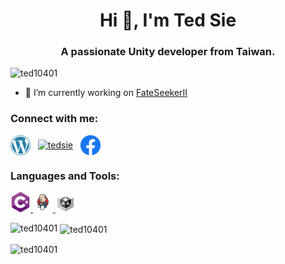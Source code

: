 <h1 align="center">Hi 👋, I'm Ted Sie</h1>
<h3 align="center">A passionate Unity developer from Taiwan.</h3>

<p align="left"> <img src="https://komarev.com/ghpvc/?username=ted10401&label=Profile%20views&color=0e75b6&style=flat" alt="ted10401" /> </p>

- 🔭 I’m currently working on [FateSeekerII](https://store.steampowered.com/app/1559390/_/)

<h3 align="left">Connect with me:</h3>
<p align="left">
<a href="https://tedsieblog.wordpress.com/" target="blank"><img align="center" src="./Icons/wordpress.png" alt="tedsie" height="32" /></a>&nbsp;&nbsp;
<a href="https://linkedin.com/in/tedsie" target="blank"><img align="center" src="./Icons/linkedin.png" alt="tedsie" height="32" /></a>&nbsp;&nbsp;
<a href="https://fb.com/tedsieblog" target="blank"><img align="center" src="./Icons/facebook.png" alt="tedsieblog" height="32" /></a>
</p>

<h3 align="left">Languages and Tools:</h3>
<p align="left"> <a href="https://www.w3schools.com/cs/" target="_blank" rel="noreferrer"> <img src="./Icons/csharp.png" alt="csharp" width="32" height="32"/> </a> <a href="https://www.jenkins.io" target="_blank" rel="noreferrer"> <img src="./Icons/jenkins.png" alt="jenkins" width="32" height="32"/> </a> <a href="https://unity.com/" target="_blank" rel="noreferrer"> <img src="./Icons/unity.png" alt="unity" width="32" height="32"/> </a> </p>

<p><img align="left" src="https://github-readme-stats.vercel.app/api/top-langs?username=ted10401&show_icons=true&locale=en&layout=compact" alt="ted10401" /></p>

<p>&nbsp;<img align="center" src="https://github-readme-stats.vercel.app/api?username=ted10401&show_icons=true&locale=en" alt="ted10401" /></p>

<p><img align="center" src="https://github-readme-streak-stats.herokuapp.com/?user=ted10401&" alt="ted10401" /></p>

<!--
**ted10401/ted10401** is a ✨ _special_ ✨ repository because its `README.md` (this file) appears on your GitHub profile.

Here are some ideas to get you started:

- 🔭 I’m currently working on ...
- 🌱 I’m currently learning ...
- 👯 I’m looking to collaborate on ...
- 🤔 I’m looking for help with ...
- 💬 Ask me about ...
- 📫 How to reach me: ...
- 😄 Pronouns: ...
- ⚡ Fun fact: ...
-->
